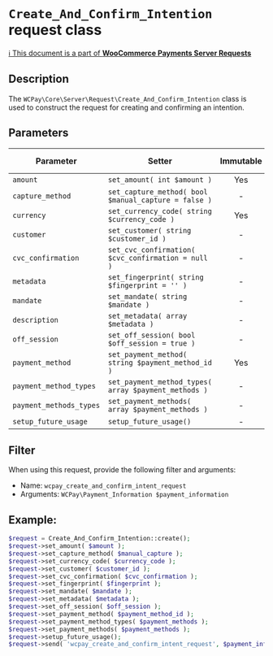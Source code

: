 # `Create_And_Confirm_Intention` request class

[ℹ️ This document is a part of __WooCommerce Payments Server Requests__](../requests.md)

## Description

The `WCPay\Core\Server\Request\Create_And_Confirm_Intention` class is used to construct the request for creating and confirming an intention.

## Parameters


| Parameter               | Setter                                               | Immutable | Required | Default value |
|-------------------------|------------------------------------------------------|:---------:|:--------:|:-------------:|
| `amount`                | `set_amount( int $amount )`                          |    Yes    |   Yes    |       -       |
| `capture_method`        | `set_capture_method( bool $manual_capture = false )` |     -     |    -     | `'automatic'` |
| `currency`              | `set_currency_code( string $currency_code )`         |    Yes    |   Yes    |       -       |
| `customer`              | `set_customer( string $customer_id )`                |     -     |   Yes    |       -       |
| `cvc_confirmation`      | `set_cvc_confirmation( $cvc_confirmation = null )`   |     -     |    -     |       -       |
| `metadata`              | `set_fingerprint( string $fingerprint = '' )`        |     -     |   Yes    |       -       |
| `mandate`               | `set_mandate( string $mandate )`                     |     -     |    -     |       -       |
| `description`           | `set_metadata( array $metadata )`                    |     -     |    -     |       -       |
| `off_session`           | `set_off_session( bool $off_session = true )`        |     -     |    -     |       -       |
| `payment_method`        | `set_payment_method( string $payment_method_id )`    |    Yes    |   Yes    |       -       |
| `payment_method_types`  | `set_payment_method_types( array $payment_methods )` |     -     |    -     |       -       |
| `payment_methods_types` | `set_payment_methods( array $payment_methods )`      |     -     |    -     |       -       |
| `setup_future_usage`    | `setup_future_usage()`                               |     -     |    -     |       -       |


## Filter

When using this request, provide the following filter and arguments:

- Name: `wcpay_create_and_confirm_intent_request`
- Arguments: `WCPay\Payment_Information $payment_information`

## Example:

```php
$request = Create_And_Confirm_Intention::create();
$request->set_amount( $amount );
$request->set_capture_method( $manual_capture );
$request->set_currency_code( $currency_code );
$request->set_customer( $customer_id );
$request->set_cvc_confirmation( $cvc_confirmation );
$request->set_fingerprint( $fingerprint );
$request->set_mandate( $mandate );
$request->set_metadata( $metadata );
$request->set_off_session( $off_session );
$request->set_payment_method( $payment_method_id );
$request->set_payment_method_types( $payment_methods );
$request->set_payment_methods( $payment_methods );
$request->setup_future_usage();
$request->send( 'wcpay_create_and_confirm_intent_request', $payment_information );
```
